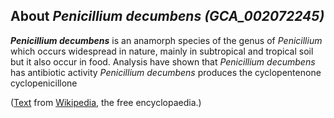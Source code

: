 About *Penicillium decumbens (GCA\_002072245)* 
----------------------------------------------



***Penicillium decumbens*** is an anamorph species of the genus of
*Penicillium* which occurs widespread in nature, mainly in subtropical
and tropical soil but it also occur in food. Analysis have shown that
*Penicillium decumbens* has antibiotic activity *Penicillium decumbens*
produces the cyclopentenone cyclopenicillone

([Text](http://en.wikipedia.org/wiki/Penicillium_decumbens) from
[Wikipedia](http://en.wikipedia.org/), the free encyclopaedia.)

